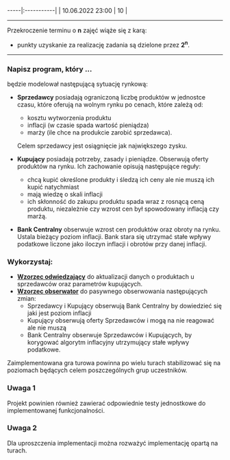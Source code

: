 -----|:-----------|
| 10.06.2022  23:00   |    10      |

--- 
Przekroczenie terminu o **n** zajęć wiąże się z karą:
- punkty uzyskanie za realizację zadania są dzielone przez **2<sup>n</sup>**.

--- 

### Napisz program, który ...
 będzie modelował następującą sytuację rynkową:

- **Sprzedawcy** posiadają ograniczoną liczbę produktów w jednostce czasu, 
	które oferują na wolnym rynku po cenach, które zależą od:
    - kosztu wytworzenia produktu
    - inflacji (w czasie spada wartość pieniądza)
    - marży (ile chce na produkcie zarobić sprzedawca).

    Celem sprzedawcy jest osiągnięcie jak największego zysku.

- **Kupujący** posiadają potrzeby, zasady i pieniądze. 
    Obserwują oferty produktów na rynku. Ich zachowanie opisują następujące reguły:
    - chcą kupić określone produkty i śledzą ich ceny ale nie muszą ich kupić natychmiast
    - mają wiedzę o skali inflacji
    - ich skłonność do zakupu produktu spada wraz z rosnącą ceną produktu, 
	niezależnie czy wzrost cen był spowodowany inflacją czy marżą.
    
- **Bank Centralny** obserwuje wzrost cen produktów oraz obroty na rynku.
    Ustala bieżący poziom inflacji. Bank stara się utrzymać stałe wpływy podatkowe liczone jako 
    iloczyn inflacji i obrotów przy danej inflacji.
    
    
### Wykorzystaj:
- [**Wzorzec odwiedzający**](https://refactoring.guru/pl/design-patterns/visitor/java/example) do aktualizacji danych o produktach u sprzedawców oraz parametrów kupujących.
- [**Wzorzec obserwator**](https://refactoring.guru/pl/design-patterns/observer/java/example) do pasywnego obserwowania następujących zmian:
    - Sprzedawcy i Kupujący obserwują Bank Centralny by dowiedzieć się jaki jest poziom inflacji
    - Kupujący obserwują oferty Sprzedawców i mogą na nie reagować ale nie muszą
	- Bank Centralny obserwuje Sprzedawców i Kupujących, by korygować algorytm inflacyjny utrzymujący 
	stałe wpływy podatkowe.
  
Zaimplementowana gra turowa powinna po wielu turach stabilizować się na poziomach będących celem poszczególnych grup uczestników.
	
### Uwaga 1
Projekt powinien również zawierać odpowiednie testy jednostkowe do implementowanej funkcjonalności.

### Uwaga 2
Dla uproszczenia implementacji można rozważyć implementację opartą na turach.
